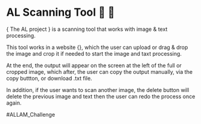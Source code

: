 # AL Scanning Tool 🦾 📝

{ The AL project } is a scanning tool that works with image & text processing.

This tool works in a website {}, which the user can upload or drag & drop the image and crop it if needed to start the image and taxt processing.

At the end, the output will appear on the screen at the left of the full or cropped image, which after, the user can copy the output manually, via the copy buttton,
or download .txt file.

In addition, if the user wants to scan another image, the delete button will delete the previous image and text then the user can redo the process once again.

#ALLAM_Challenge
